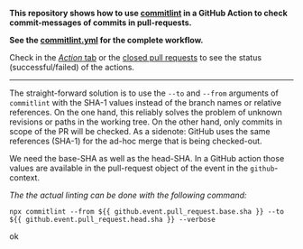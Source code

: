 **This repository shows how to use [commitlint](https://commitlint.js.org) in a GitHub Action to check commit-messages of commits in pull-requests.**

**See the [commitlint.yml](.github/workflows/commitlint.yml) for the complete workflow.**

Check in the [*Action* tab](https://github.com/mluppi/commitlint-pr-demo/actions/workflows/commitlint.yml) or the [closed pull requests](https://github.com/mluppi/commitlint-pr-demo/pulls?q=is%3Apr+is%3Aclosed) to see the status (successful/failed) of the actions.

---

The straight-forward solution is to use the `--to` and `--from` arguments of `commitlint` with the SHA-1 values instead of the branch names or relative references. On the one hand, this reliably solves the problem of unknown revisions or paths in the working tree. On the other hand, only commits in scope of the PR will be checked. As a sidenote: GitHub uses the same references (SHA-1) for the ad-hoc merge that is being checked-out.

We need the base-SHA as well as the head-SHA. In a GitHub action those values are available in the pull-request object of the event in the `github`-context.

*The the actual linting can be done with the following command:*
```
npx commitlint --from ${{ github.event.pull_request.base.sha }} --to ${{ github.event.pull_request.head.sha }} --verbose
```
ok
